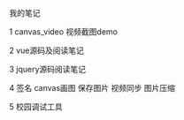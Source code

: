 ﻿
我的笔记

1 canvas_video 视频截图demo

2 vue源码及阅读笔记

3 jquery源码阅读笔记

4 签名 canvas画图 保存图片 视频同步 图片压缩

5 校园调试工具


